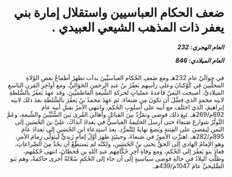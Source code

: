 <h1 dir="rtl">ضعف الحكام العباسيين واستقلال إمارة بني يعفر ذات المذهب الشيعي العبيدي .</h1>

<h5 dir="rtl">العام الهجري:  232

العام الميلادي: 846

</h5>

<p dir="rtl">في حوالَيْ عامِ 232هـ ومع ضَعفِ الحُكام العباسيِّينَ بدأت تظهرُ أطماعُ بعضِ الوُلاةِ المحلِّيينَ في كَوْكبانَ وعلى رأسِهم يَعفُرُ بنُ عبدِ الرحمنِ الحَوَاليُّ. ومع أواخِرِ القرنِ التاسعِ الميلاديِّ، أصبحت اليَمنُ قاعدةَ عملياتٍ لحركةِ الشِّيعةِ الفاطميِّينَ. وقد عهِدَ يَعفُرُ بالسُّلطةِ لابنِه محمدٍ الذي فضَّلَ أن تكونَ مِن صَنعاءَ، ثم عهِدَ محمدُ بنُ يَعفُرَ بالسُّلطةِ بعدَ ذلك لابنِه إبراهيمَ، الذي اختَلَف مع أبيه على أسلوبِ الحُكم، وانتهي الأمرُ بقتلِ أبيه عامَ 892م/269هـ. تَبِعَ ذلك فوضى وتمَرُّدٌ بينَ القبائلِ وأهالي القُرى بَينَ السُّنِّيِّينَ والشِّيعةِ، وعَمَّ التَّوتُّرُ شوارعَ صَنعاءَ حتى أرسلَ الخليفةُ العباسيُّ في بغدادَ آنذاكَ، علِيَّ بنَ الحُسَينِ إلى اليَمنِ لِيقضيَ على الفِتنةِ ويَضعَ نهايةً لِلتَّمرُّدِ. 
بعدَ استِدعاءِ ابنِ الحُسَينِ إلى بَغدادَ عامَ 895م/282هـ. اهتزَّتِ الأمورُ في صَنعاءَ، وحينَئِذٍ ظهرَ أوَّلُ إمامٍ زَيديٍّ ليتوَلَّى زِمامَ الأمرِ، وهو الإمامُ الهادي إلى الحقِّ يحيى بنُ الحُسَينِ، ولكنَّه لم يَستطِعْ أن يحُدَّ مِنَ الصِّراعاتِ، فعادَ بنو يَعفُرَ إلى الحُكمِ، ومع وفاةِ آخِرِ حُكَّامِهم عبدِ اللهِ بنِ قَحطانَ، انتهى حُكمُهم، وظلَّتِ البِلادُ في حالةِ فوضى سياسيةٍ إلى أن جاء إلى الحُكمِ سُلالةٌ أُخرى حاكمةٌ، وهم بَنو الصُّليحيِّ عامَ 1047م/439هـ.</p></br>
